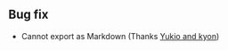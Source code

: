 ## Bug fix

- Cannot export as Markdown (Thanks [Yukio and kyon](https://forum.inkdrop.app/t/markdown-export/5201))
